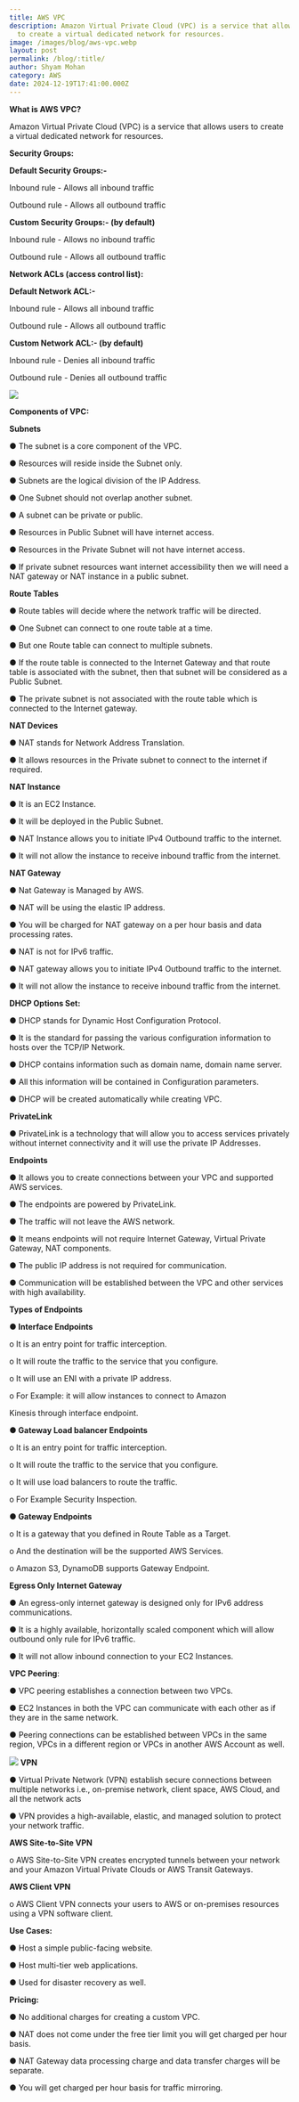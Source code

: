 ```yaml
---
title: AWS VPC
description: Amazon Virtual Private Cloud (VPC) is a service that allows users
  to create a virtual dedicated network for resources.
image: /images/blog/aws-vpc.webp
layout: post
permalink: /blog/:title/
author: Shyam Mohan
category: AWS
date: 2024-12-19T17:41:00.000Z
---
```

**What is AWS VPC?** 

Amazon Virtual Private Cloud (VPC) is a service that allows users to create a virtual dedicated network for resources.

**Security Groups:**

**Default Security Groups:-**

   Inbound rule - Allows all inbound traffic
   
   Outbound rule - Allows all outbound traffic
   
**Custom Security Groups:- (by default)**

   Inbound rule - Allows no inbound traffic
   
   Outbound rule - Allows all outbound traffic

**Network ACLs (access control list):**

**Default Network ACL:-**

   Inbound rule - Allows all inbound traffic
   
   Outbound rule - Allows all outbound traffic
   
**Custom Network ACL:- (by default)**

   Inbound rule - Denies all inbound traffic
   
   Outbound rule - Denies all outbound traffic

**![](https://lh7-rt.googleusercontent.com/docsz/AD_4nXcZ4IwbJYuewgQ3bhHGY4xhUNNVRu3V-S8VGNcgYsYySGmiEcmi3yxSHHWSTk3XWoEJt1wOm9Pxe_FX651F_81nsc2UpEpN8xcTQTWa5nvCImbOSXCBXcD_ureLyn8_dhmwWWf_cQ?key=q390jo8iRKV-c2BprE8LOg)**

**Components of VPC:**

**Subnets**

● The subnet is a core component of the VPC.

● Resources will reside inside the Subnet only.

● Subnets are the logical division of the IP Address.

● One Subnet should not overlap another subnet.

● A subnet can be private or public.

● Resources in Public Subnet will have internet access.

● Resources in the Private Subnet will not have internet access.

● If private subnet resources want internet accessibility then we will need a NAT gateway or NAT instance in a public subnet.

**Route Tables**

● Route tables will decide where the network traffic will be directed.

● One Subnet can connect to one route table at a time.

● But one Route table can connect to multiple subnets.

● If the route table is connected to the Internet Gateway and that route table is associated with the subnet, then that subnet will be considered as a Public Subnet.

● The private subnet is not associated with the route table which is connected to the Internet gateway.

**NAT Devices**

● NAT stands for Network Address Translation.

● It allows resources in the Private subnet to connect to the internet if required.

**NAT Instance**

● It is an EC2 Instance.

● It will be deployed in the Public Subnet.

● NAT Instance allows you to initiate IPv4 Outbound traffic to the internet.

● It will not allow the instance to receive inbound traffic from the internet.

**NAT Gateway**

● Nat Gateway is Managed by AWS.

● NAT will be using the elastic IP address.

● You will be charged for NAT gateway on a per hour basis and data processing rates.

● NAT is not for IPv6 traffic.

● NAT gateway allows you to initiate IPv4 Outbound traffic to the internet.

● It will not allow the instance to receive inbound traffic from the internet.

**DHCP Options Set:**

● DHCP stands for Dynamic Host Configuration Protocol.

● It is the standard for passing the various configuration information to hosts over the TCP/IP Network.

● DHCP contains information such as domain name, domain name server.

● All this information will be contained in Configuration parameters.

● DHCP will be created automatically while creating VPC.

**PrivateLink**

● PrivateLink is a technology that will allow you to access services privately without internet connectivity and it will use the private IP Addresses.

**Endpoints**

● It allows you to create connections between your VPC and supported AWS services.

● The endpoints are powered by PrivateLink.

● The traffic will not leave the AWS network.

● It means endpoints will not require Internet Gateway, Virtual Private Gateway, NAT components.

● The public IP address is not required for communication.

● Communication will be established between the VPC and other services with high availability.

**Types of Endpoints**

**● Interface Endpoints**

o It is an entry point for traffic interception.

o It will route the traffic to the service that you configure.

o It will use an ENI with a private IP address.

o For Example: it will allow instances to connect to Amazon

Kinesis through interface endpoint.

**● Gateway Load balancer Endpoints**

o It is an entry point for traffic interception.

o It will route the traffic to the service that you configure.

o It will use load balancers to route the traffic.

o For Example Security Inspection.

**● Gateway Endpoints**

o It is a gateway that you defined in Route Table as a Target.

o And the destination will be the supported AWS Services.

o Amazon S3, DynamoDB supports Gateway Endpoint.

**Egress Only Internet Gateway**

● An egress-only internet gateway is designed only for IPv6 address communications.

● It is a highly available, horizontally scaled component which will allow outbound only rule for IPv6 traffic.

● It will not allow inbound connection to your EC2 Instances.

**VPC Peering**:

● VPC peering establishes a connection between two VPCs.

● EC2 Instances in both the VPC can communicate with each other as if they are in the same network.

● Peering connections can be established between VPCs in the same region, VPCs in a different region or VPCs in another AWS Account as well.

**![](https://lh7-rt.googleusercontent.com/docsz/AD_4nXdCtaWPtcWJx_0MFLX4XNtohW9JZNh1gJDEqMxAo_uIEVRrIypNtDfyqh33B1V4Bmuw6-UAFGyHn8yF_BZPnxidbxojX-WP-BTsODen9IwR361c05GpeeA3XMYbyNkrMtvQ_T_b4Q?key=q390jo8iRKV-c2BprE8LOg)**
**VPN**

● Virtual Private Network (VPN) establish secure connections between multiple networks i.e., on-premise network, client space, AWS Cloud, and all the network acts

● VPN provides a high-available, elastic, and managed solution to protect your network traffic.

**AWS Site-to-Site VPN**

o AWS Site-to-Site VPN creates encrypted tunnels between your network and your Amazon Virtual Private Clouds or AWS Transit Gateways.

**AWS Client VPN**

o AWS Client VPN connects your users to AWS or on-premises resources using a VPN software client.

**Use Cases:**

● Host a simple public-facing website.

● Host multi-tier web applications.

● Used for disaster recovery as well.

**Pricing:**

● No additional charges for creating a custom VPC.

● NAT does not come under the free tier limit you will get charged per hour basis.

● NAT Gateway data processing charge and data transfer charges will be separate.

● You will get charged per hour basis for traffic mirroring.

